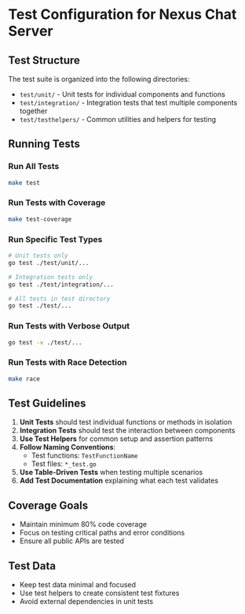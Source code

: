 # Test Configuration for Nexus Chat Server

## Test Structure

The test suite is organized into the following directories:

- `test/unit/` - Unit tests for individual components and functions
- `test/integration/` - Integration tests that test multiple components together
- `test/testhelpers/` - Common utilities and helpers for testing

## Running Tests

### Run All Tests

```bash
make test
```

### Run Tests with Coverage

```bash
make test-coverage
```

### Run Specific Test Types

```bash
# Unit tests only
go test ./test/unit/...

# Integration tests only
go test ./test/integration/...

# All tests in test directory
go test ./test/...
```

### Run Tests with Verbose Output

```bash
go test -v ./test/...
```

### Run Tests with Race Detection

```bash
make race
```

## Test Guidelines

1. **Unit Tests** should test individual functions or methods in isolation
2. **Integration Tests** should test the interaction between components
3. **Use Test Helpers** for common setup and assertion patterns
4. **Follow Naming Conventions**:
   - Test functions: `TestFunctionName`
   - Test files: `*_test.go`
5. **Use Table-Driven Tests** when testing multiple scenarios
6. **Add Test Documentation** explaining what each test validates

## Coverage Goals

- Maintain minimum 80% code coverage
- Focus on testing critical paths and error conditions
- Ensure all public APIs are tested

## Test Data

- Keep test data minimal and focused
- Use test helpers to create consistent test fixtures
- Avoid external dependencies in unit tests
